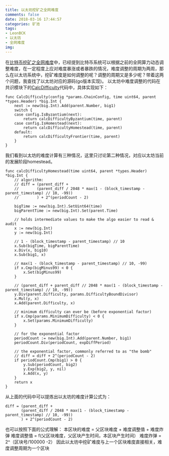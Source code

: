 ```yaml
---
title: 以太坊挖矿之全网难度
comments: false
date: 2018-03-16 17:44:57
categories: 矿池
tags:
- LeonBCK
- 以太坊
- 全网难度
img:
---
```

在[比特币挖矿之全网难度](http://c60block.com/2018/02/09/%E6%AF%94%E7%89%B9%E5%B8%81%E6%8C%96%E7%9F%BF%E4%B9%8B%E5%85%A8%E7%BD%91%E9%9A%BE%E5%BA%A6/)中，已经提到比特币系统可以根据之前的全网算力动态调整难度，在一定程度上应对难度暴涨或者暴跌的情况，难度调整的周期为两周，那么在以太坊系统中，挖矿难度是如何调整的呢？调整的周期又是多少呢？带着这两个问题，我查找了以太坊对应的源码(go版本实现)。
以太坊中难度调整的代码在共识模块下的[CalcDifficulty](https://github.com/ethereum/go-ethereum/blob/d429a92f09e476c431830cef48690dc3784153c7/consensus/ethash/consensus.go#L297)代码中，具体实现如下：
```
func CalcDifficulty(config *params.ChainConfig, time uint64, parent *types.Header) *big.Int {
    next := new(big.Int).Add(parent.Number, big1)
    switch {
    case config.IsByzantium(next):
        return calcDifficultyByzantium(time, parent)
    case config.IsHomestead(next):
        return calcDifficultyHomestead(time, parent)
    default:
        return calcDifficultyFrontier(time, parent)
    }
}
```
我们看到以太坊的难度计算有三种情况，这里只讨论第二种情况，对应以太坊当前的发展阶段homestead。
```
func calcDifficultyHomestead(time uint64, parent *types.Header) *big.Int {
    // algorithm:
    // diff = (parent_diff +
    //        (parent_diff / 2048 * max(1 - (block_timestamp - parent_timestamp) // 10, -99))
    //        ) + 2^(periodCount - 2)

    bigTime := new(big.Int).SetUint64(time)
    bigParentTime := new(big.Int).Set(parent.Time)

    // holds intermediate values to make the algo easier to read & audit
    x := new(big.Int)
    y := new(big.Int)

    // 1 - (block_timestamp - parent_timestamp) // 10
    x.Sub(bigTime, bigParentTime)
    x.Div(x, big10)
    x.Sub(big1, x)

    // max(1 - (block_timestamp - parent_timestamp) // 10, -99)
    if x.Cmp(bigMinus99) < 0 {
        x.Set(bigMinus99)
    }

    // (parent_diff + parent_diff // 2048 * max(1 - (block_timestamp - parent_timestamp) // 10, -99))
    y.Div(parent.Difficulty, params.DifficultyBoundDivisor)
    x.Mul(y, x)
    x.Add(parent.Difficulty, x)

    // minimum difficulty can ever be (before exponential factor)
    if x.Cmp(params.MinimumDifficulty) < 0 {
        x.Set(params.MinimumDifficulty)
    }

    // for the exponential factor
    periodCount := new(big.Int).Add(parent.Number, big1)
    periodCount.Div(periodCount, expDiffPeriod)

    // the exponential factor, commonly referred to as "the bomb"
    // diff = diff + 2^(periodCount - 2)
    if periodCount.Cmp(big1) > 0 {
        y.Sub(periodCount, big2)
        y.Exp(big2, y, nil)
        x.Add(x, y)
    }
    return x 
}
```
从上面的代码中可以提炼出以太坊的难度计算公式为：
```
diff = (parent_diff +
       (parent_diff / 2048 * max(1 - (block_timestamp - parent_timestamp) // 10, -99))
       ) + 2^(periodCount - 2)
```
也可以按照下面的公式理解：
本区块的难度 = 父区块难度 + 难度调整值 + 难度炸弹
难度调整值 = f(父区块难度，父区块产生时间，本区块产生时间）
难度炸弹 = 2^（区块号/100000 -2）
因此以太坊中挖矿难度与上一个区块难度直接相关，难度调整周期为一个区块
